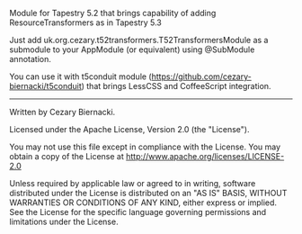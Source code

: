 Module for Tapestry 5.2 that brings capability of adding ResourceTransformers as in Tapestry 5.3

Just add uk.org.cezary.t52transformers.T52TransformersModule as a submodule to your AppModule (or equivalent) 
using @SubModule annotation.

You can use it with t5conduit module (https://github.com/cezary-biernacki/t5conduit) that brings 
LessCSS and CoffeeScript integration.

---
Written by Cezary Biernacki.

Licensed under the Apache License, Version 2.0 (the "License").

You may not use this file except in compliance with the License.
You may obtain a copy of the License at
  http://www.apache.org/licenses/LICENSE-2.0

Unless required by applicable law or agreed to in writing, software
distributed under the License is distributed on an "AS IS" BASIS,
WITHOUT WARRANTIES OR CONDITIONS OF ANY KIND, either express or implied.
See the License for the specific language governing permissions and
limitations under the License.


